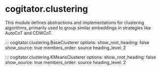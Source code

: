 # cogitator.clustering

This module defines abstractions and implementations for clustering algorithms, primarily used to group similar embeddings in
strategies like AutoCoT and CDWCoT.

::: cogitator.clustering.BaseClusterer
    options:
        show_root_heading: false
        show_source: true
        members_order: source
        heading_level: 2

::: cogitator.clustering.KMeansClusterer
    options:
        show_root_heading: false
        show_source: true
        members_order: source
        heading_level: 2
